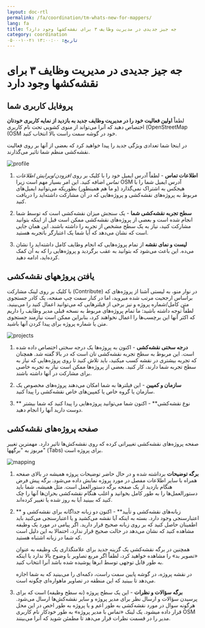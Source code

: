 ```yaml
---
layout: doc-rtl
permalink: /fa/coordination/tm-whats-new-for-mappers/
lang: fa
title: جه جیز جدیدی در مدیریت وظایف ۳ برای نقشه‌کشها وجود دارد؟
category: coordination
تاریخ: ۱۳:۰۰:۰۰ ۲۱-۱۰-۰۵۰۰
---
```


# جه جیز جدیدی در مدیریت وظایف ۳ برای نقشه‌کشها وجود دارد


## پروفایل کاربری شما

لطفاْ **اولین فعالیت خود را در مدیریت وظایف جدید به بازدید از نمایه کاربری خودتان** اختصاص دهید که آنرا می‌تواند از منوی کشویی تحت نام کاربری (OpenStreetMap (OSM خود در گوشه سمت راست بالا انتخاب کنید.

در اینجا شما تعدادی ویژگی جدید را پیدا خواهید کرد که بعضی از آنها بر روی فعالیت نقشه‌کشی منظم شما تاثیر می‌گذارند.

![profile][]

1. **اطلاعات تماس** - لطفاْ آدرس ایمیل خود را با کلیک بر روی *افزودن/ویرایش اطلاعات تماس* اضافه کنید. این امر بسیار مهم است زیرا OSM آدرس ایمیل شما را با هیجکس به اشتراک نمی‌گذارد (و ما هم همینطور) بطوریکه می‌توانید ایمیل‌های مربوط به پروژه‌های نقشه‌کشی و پروژه‌هایی که در آن مشارکت داشته‌اید را دریافت کنید.

2. **سطح تجربه نقشه‌کشی شما** - یک سنجش میزان نقشه‌کشی است که توسط شما انجام شده است و بعضی از پروژه‌های نقشه‌کشی ممکن است قبل از اینکه بتوانید مشارکت کنید، نیاز به یک سطح مشخص از تجربه را داشته باشند. این همان جایی است که نشان می‌دهد که آیا شما یک اعتبارگر باتجربه هستید.

3. **لیست و نمای نقشه** از تمام پروژه‌هایی که انجام وظایف کامل داشته‌اید را نشان می‌ده. این باعث می‌شود که بتوانید به عقب برگردید و پروژه‌هایی را که به آن کمک کرده‌اید، ادامه دهید.


## یافتن پروژههای نقشه‌کشی

با کلیک بر روی لینک مشارکت (Contribute) در نوار منو، به لیستی آشنا از پروژه‌های که براساس ارجحیت مرتب شده میروید، اما در کنار سمت چپ صفحه، یک کادر جستجوی متن کامل/شماره پروژه و نیز برخی از فیلترهایی که می‌توانید اعمال کنید را می‌بینید. لطفاْ توجه داشته باشید: ما تمام پروژه‌های مربوط به نسخه قبلی مدیر وظایف را داریم که اکثر آنها این برچسب‌ها را اعمال نخواهند کرد، بنابراین ممکن است نیازمند جستجوی متن یا شماره پروژه برای پیدا کردن آنها باشید.

![projects][]

1. **درجه سختی نقشه‌کشی** - اکنون به پروژه‌ها یک درجه سختی اختصاص داده شده است. این مربوط به سطح تجربه نقشه‌کشی تان است که در بالا گفته شد. همچنان که  تجربه بیشتری در نقشه کسب میکنید، باید تلاش کنید تا روی پروژه‌هایی که نیاز به سطح تجربه شما دارند، کار کنید. بعضی از پروژه‌ها ممکن است نیاز به تجربه خاصی برای مشارکت در آنها داشته باشند.

2. **سازمان و کمپین** - این فیلترها به شما امکان می‌دهند پروژه‌های مخصوص یک سازمان یا گروه خاص یا کمپین‌های خاص نقشه‌کشی را پیدا کنید.

3. ** نوع نقشه‌کشی** - اکنون شما می‌توانید پروژه‌هایی را پیدا کنید که شما بیشتر دوست دارید آنها را انجام دهید.


## صفحه پروژه‌های نقشه‌کشی

صفحه پروژه‌های نقشه‌کشی‌ تغییراتی کرده که روی نقشه‌کش‌ها تاثیر دارد. مهمترین تغییر مربوز به "برگهها" (Tabs)‌ برای پروژه است.

![mapping][]

1. **برگه توضیحات** برداشته شده و در حال حاضر توضیحات پروژه همیشه در بالای صفحه همراه با سایر اطلاعات مفصل در مورد پروژه نمایش داده می‌شود. برگه پیش فرض هنگام بازدید از یک صفحه برگه دستورالعمل است. مثل همیشه، شما باید دستورالعمل‌ها را به طور کامل بخوانید و اغلب هنگام نقشه‌کشی بحران‌ها آنها را چک کنید که ببینید آیا به روز شده یا تغییر کرده‌اند.

2. ** زبانه‌های نقشه‌کشی و تأیید** - اکنون دو زبانه جداگانه برای نقشه‌کشی و اعتبارسنجی وجود دارد. بسته به اینکه آیا نقشه می‌کشید و یا اعتبارسنجی می‌کنید باید اطمینان حاصل کنید که بر روی زبانه صحیح قرار دارید. اگر پیامی در مورد یک وظیفه مشاهده کنید که نشان می‌دهد در حالت صحیح قرار ندارد، احتمالا به این دلیل است که شما در زبانه اشتباه هستید.

    همچنین در برگه نقشه‌کشی یک گزینه جدید برای علامتگذاری یک وظیفه به عنوان «تصویر بد» را مشاهده خواهید کرد، لطفاْ اگر مربع تصاویر با وضوح بالا ندارد یا اینکه به طور قابل توجهی توسط ابرها پوشیده شده باشد آنرا انتخاب کنید.

    در نقشه پروژه، در گوشه پایین سمت راست، دکمه‌ای را می‌بینید که به شما اجازه می‌دهد تا ببینید که این منطقه در تصاویر ماهواره‌ای چگونه است.

3. **برگه سؤالات و نظرات** - این یک سطح پروژه (نه سطح وظیفه) است که برای پرسیدن سؤالات و ارسال نظر برای مدیر پروژه و سایر نقشه‌کش‌ها ارسال می‌شود. هرگونه سوال در مورد نقشه‌کشی به طور اعم و یا پروژه به طور اخص در این محل قرار داده میشود. یک لینک «تماس با مدیر پروژه» به طور خودکار نام کاربری OSM مدیر را در قسمت نظرات قرار می‌دهد تا مطمئن شوید که آنرا می‌بینند.

[profile]:  /images/coordination/tm3_wnm_profile.png
[projects]: /images/coordination/tm3_wnm_projects.png
[mapping]:  /images/coordination/tm3_wnm_mapping.png
